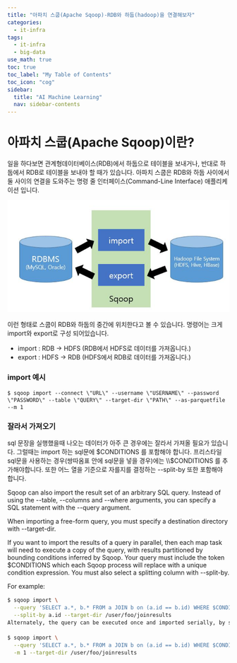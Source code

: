 ```yaml
---
title: "아파치 스쿱(Apache Sqoop)-RDB와 하둡(hadoop)을 연결해보자" 
categories:
  - it-infra
tags:
  - it-infra
  - big-data
use_math: true
toc: true
toc_label: "My Table of Contents"
toc_icon: "cog"
sidebar:
  title: "AI Machine Learning"
  nav: sidebar-contents
---
```


# 아파치 스쿱(Apache Sqoop)이란?

일을 하다보면 관계형데이터베이스(RDB)에서 하둡으로 테이블을 보내거나, 
반대로 하둡에서 RDB로 테이블을 보내야 할 때가 있습니다. 
아파치 스쿱은 RDB와 하둡 사이에서 둘 사이의 연결을 도와주는 
명령 줄 인터페이스(Command-Line Interface) 애플리케이션 입니다. 
<br />

![image1](/assets/images/sqoop/sqoop01.JPG)
<br />

이런 형태로 스쿱이 RDB와 하둡의 중간에 위치한다고 볼 수 있습니다. 
명령어는 크게 import와 export로 구성 되어있습니다. 

* import : RDB -> HDFS (RDB에서 HDFS로 데이터를 가져옵니다.)
* export : HDFS -> RDB (HDFS에서 RDB로 데이터를 가져옵니다.)

### import 예시

```
$ sqoop import --connect \"URL\" --username \"USERNAME\" --password \"PASSWORD\" --table \"QUERY\" --target-dir \"PATH\" --as-parquetfile --m 1
```

### 잘라서 가져오기

sql 문장을 실행했을때 나오는 데이터가 아주 큰 경우에는 잘라서 가져올 필요가 있습니다. 
그럴때는 import 하는 sql문에 $CONDITIONS 를 포함해야 합니다. 
프리스타일 sql문을 사용하는 경우(쌍따옴표 안에 sql문을 넣을 경우)에는 \\$CONDITIONS 를 추가해야합니다. 
또한 어느 열을 기준으로 자를지를 결정하는 --split-by 또한 포함해야 합니다.

Sqoop can also import the result set of an arbitrary SQL query. Instead of using the --table, --columns and --where arguments, you can specify a SQL statement with the --query argument.

When importing a free-form query, you must specify a destination directory with --target-dir.

If you want to import the results of a query in parallel, then each map task will need to execute a copy of the query, with results partitioned by bounding conditions inferred by Sqoop. Your query must include the token $CONDITIONS which each Sqoop process will replace with a unique condition expression. You must also select a splitting column with --split-by.

For example:

```bash
$ sqoop import \
  --query 'SELECT a.*, b.* FROM a JOIN b on (a.id == b.id) WHERE $CONDITIONS' \
  --split-by a.id --target-dir /user/foo/joinresults
Alternately, the query can be executed once and imported serially, by specifying a single map task with -m 1:

$ sqoop import \
  --query 'SELECT a.*, b.* FROM a JOIN b on (a.id == b.id) WHERE $CONDITIONS' \
  -m 1 --target-dir /user/foo/joinresults
```  
  
